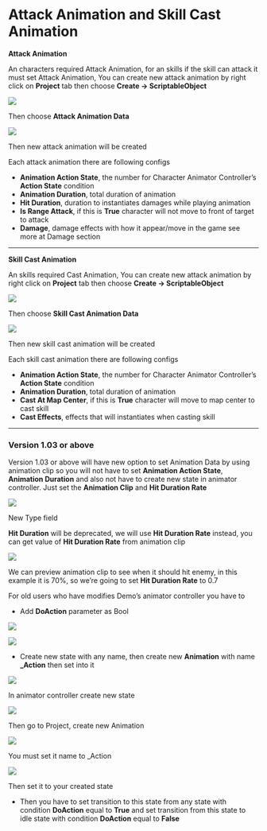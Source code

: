 # Attack Animation and Skill Cast Animation

**Attack Animation**

An characters required Attack Animation, for an skills if the skill can attack it must set Attack Animation, You can create new attack animation by right click on **Project** tab then choose **Create -> ScriptableObject**

![](../images/0b3gmWPmleIoO-ijJ.png)

Then choose **Attack Animation Data**

![](../images/00a1QYdYE2pQl8IoJ.png)

Then new attack animation will be created

Each attack animation there are following configs

*   **Animation Action State**, the number for Character Animator Controller’s **Action State** condition
*   **Animation Duration**, total duration of animation
*   **Hit Duration**, duration to instantiates damages while playing animation
*   **Is Range Attack**, if this is **True** character will not move to front of target to attack
*   **Damage**, damage effects with how it appear/move in the game see more at Damage section

* * *

**Skill Cast Animation**

An skills required Cast Animation, You can create new attack animation by right click on **Project** tab then choose **Create -> ScriptableObject**

![](../images/0ri_3W7OGRZzpjxOO.png)

Then choose **Skill Cast Animation Data**

![](../images/0V5MVWC_TK0rhHYKy.png)

Then new skill cast animation will be created

Each skill cast animation there are following configs

*   **Animation Action State**, the number for Character Animator Controller’s **Action State** condition
*   **Animation Duration**, total duration of animation
*   **Cast At Map Center**, if this is **True** character will move to map center to cast skill
*   **Cast Effects**, effects that will instantiates when casting skill

* * *

### Version 1.03 or above

Version 1.03 or above will have new option to set Animation Data by using animation clip so you will not have to set **Animation Action State**, **Animation Duration** and also not have to create new state in animator controller. Just set the **Animation Clip** and **Hit Duration Rate**

![](../images/1fVoKlPQxrYR5ZKPzL_oT9A.png)

New Type field

**Hit Duration** will be deprecated, we will use **Hit Duration Rate** instead, you can get value of **Hit Duration Rate** from animation clip

![](../images/1qaC03_9SNlQgIcMXKup-Hw.png)

We can preview animation clip to see when it should hit enemy, in this example it is 70%, so we’re going to set **Hit Duration Rate** to 0.7

For old users who have modifies Demo’s animator controller you have to

*   Add **DoAction** parameter as Bool

![](../images/1OlC3pX3APfhaVonW_uwVVg.png)

![](../images/12-dPzhPJ0DU9M3fuHGC-5g.png)

*   Create new state with any name, then create new **Animation** with name **\_Action** then set into it

![](../images/1BlqX9VsvFyckyEDLNpyDYA.png)

In animator controller create new state

![](../images/1lguYnn2YzTlLTTOpfzK3wQ.png)

Then go to Project, create new Animation

![](../images/1KiEX-_AgyAKIKeUvTQ3fdQ.png)

You must set it name to \_Action

![](../images/1pmtapAcrjCn4tWz6dzYmVQ.png)

Then set it to your created state

*   Then you have to set transition to this state from any state with condition **DoAction** equal to **True** and set transition from this state to idle state with condition **DoAction** equal to **False**